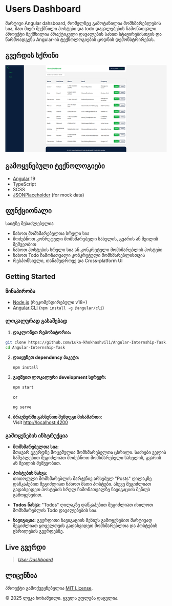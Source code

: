 # Users Dashboard

მარტივი Angular dahsboard, რომელზეც გამოტანილია მომხმარებლების სია, მათ მიერ შექმნილი პოსტები და todo დავალებების ჩამონათვალი.
პროექტი შექმნილია პრაქტიკული დავალების სახით სტაჟირებისთვის და წარმოადგენს Angular-ის ტექნოლოგიების ცოდნის დემონსტრირებას.

## გვერდის სქრინი

![Page Capture](public/Page_Capture-User_Dashboard.png)

## გამოყენებული ტექნოლოგიები

- [Angular](https://angular.dev/) 19
- TypeScript
- SCSS
- [JSONPlaceholder](https://jsonplaceholder.typicode.com/) (for mock data)

## ფუნქციონალი

საიტზე შესაძლებელია

- ნახოთ მომხმარებელთა სრული სია
- მოძებნოთ კონრეტული მომხმარებელი სახელის, გვარის ან მეილის მეშვეობით
- ნახოთ პოსტების სრული სია ან კონკრეტული მომხმარებლის პოსტები
- ნახოთ Todo ჩამონათვალი კონკრეტული მომხმარებლისთვის
- რესპონსიული, თანამედროვე და Cross-platform UI

## Getting Started

### წინაპირობა

- [Node.js](https://nodejs.org/) (რეკომენდირებული v18+)
- [Angular CLI](https://angular.dev/tools/cli) (`npm install -g @angular/cli`)

### ლოკალურად გასაშებად

1. **დაკლონეთ რეპოზიტორია:**

```sh
git clone https://github.com/Luka-khokhashvili/Angular-Internship-Task.git
cd Angular-Internship-Task
```

2. **დააყენეთ dependency პაკეტი:**

   ```sh
   npm install
   ```

3. **გაუშვით ლოკალური development სერვერ:**

   ```sh
   npm start
   ```

   or

   ```sh
   ng serve
   ```

4. **ბრაუზერში გახსენით შემდეგი მისამართი:**  
   Visit [http://localhost:4200](http://localhost:4200)

### გამოყენების ინსტრუქცია

- **მომხმარებელთა სია:**  
  მთავარ გვერდზე მოცემულია მომხმარებელთა ცხრილი. საძიები ველის საშუალებით შეგიძლიათ მოძებნოთ მომხმარებელი სახელის, გვარის ან მეილის მეშვეობით.

- **პოსტების ნახვა:**  
  თითოეული მომხმარებლის მარჯვნივ არსებულ "Posts" ღილაკზე დაწკაპებით შეგიძლიათ ნახოთ მათი პოსტები.
  ასევე შეგიძლიათ გადახვიდეთ პოსტების სრულ ჩამონათვალზე ნავიგაციის მენიუს გამოყენებით.

- **Todos ნახვა:**
  "Todos" ღილაკზე დაწკაპებით შეგიძლიათ იხილოთ მომხმარებლის Todo დავალებების სია.

- **ნავიგაცია:**
  გვერდითი ნავიგაციის მენიუს გამოყენებით მარტივად შეგიძლიათ ყოველთვის გადახვიდეთ მომხმარებლთა და პოსტების ცხრილების გვერდებზე.

## Live გვერდი

> _[User Dashboard](https://angular-internship-task.vercel.app/posts/1)_

## ლიცენზია

პროექტი გამოქვეყნებულია [MIT License](https://opensource.org/licenses/MIT).

&copy; 2025 ლუკა ხოხაშვილი. ყველა უფლება დაცულია.

